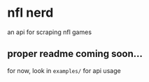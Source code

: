 # nfl nerd

an api for scraping nfl games 


## proper readme coming soon...

for now, look in `examples/` for api usage






